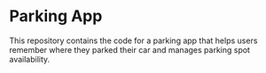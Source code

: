 # Parking App

This repository contains the code for a parking app that helps users remember where they parked their car and manages parking spot availability.

